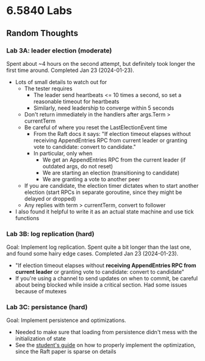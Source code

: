 # 6.5840 Labs

## Random Thoughts

### Lab 3A: leader election (moderate)

Spent about ~4 hours on the second attempt, but definitely took longer the first time around.
Completed Jan 23 (2024-01-23).

- Lots of small details to watch out for
  - The tester requires
    - The leader send heartbeats <= 10 times a second, so set a reasonable timeout for heartbeats
    - Similarly, need leadership to converge within 5 seconds
  - Don't return immediately in the handlers after args.Term > currentTerm
  - Be careful of where you reset the LastElectionEvent time
    - From the Raft docs it says: "If election timeout elapses without receiving AppendEntries RPC from current leader or granting vote to candidate: convert to candidate."
    - In particular, only when
      - We get an AppendEntries RPC from the current leader (if outdated args, do not reset)
      - We are starting an election (transitioning to candidate)
      - We are granting a vote to another peer
  - If you are candidate, the election timer dictates when to start another election (start RPCs in separate goroutine, since they might be delayed or dropped)
  - Any replies with term > currentTerm, convert to follower
- I also found it helpful to write it as an actual state machine and use tick functions

### Lab 3B: log replication (hard)

Goal: Implement log replication.
Spent quite a bit longer than the last one, and found some hairy edge cases.
Completed Jan 23 (2024-01-23).

- "If election timeout elapses without **receiving AppendEntries RPC from current leader** or granting vote to candidate: convert to candidate"
- If you're using a channel to send updates on when to commit, be careful about being blocked while inside a critical section. Had some issues because of mutexes

### Lab 3C: persistance (hard)

Goal: Implement persistence and optimizations.

- Needed to make sure that loading from persistence didn't mess with the initialization of state
- See the [student's guide](https://thesquareplanet.com/blog/students-guide-to-raft/) on how to properly implement the optimization, since the Raft paper is sparse on details
